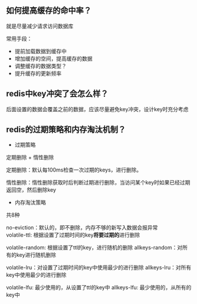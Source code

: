 ## 如何提高缓存的命中率？
就是尽量减少请求访问数据库

常用手段：
* 提前加载数据到缓存中
* 增加缓存的空间，提高缓存的数据
* 调整缓存的数据类型？
* 提升缓存的更新频率

## redis中key冲突了会怎么样？
后面设置的数据会覆盖之前的数据，应该尽量避免key冲突，设计key时充分考虑


## redis的过期策略和内存淘汰机制？
* 过期策略

定期删除 + 惰性删除

定期删除：默认每100ms检查一次过期的keys，进行删除。

惰性删除：惰性删除获取时后判断过期进行删除，当访问某个key时如果已经过期返回空，然后删除key


* 内存淘汰策略

共8种

no-eviction：默认的，即不删除，内存不够的新写入数据会报异常 <br>
volatile-ttl: 根据设置了过期时间的key**将要过期的**进行删除

volatile-random: 根据设置了ttl的key，进行随机的删除
allkeys-random：对所有的key进行随机删除

volatile-lru：对设置了过期时间的key中使用最少的进行删除
allkeys-lru：对所有key中使用最少的进行删除

volatile-lfu: 最少使用的，从设置了ttl的key中
allkeys-lfu: 最少使用的，从所有的key中

